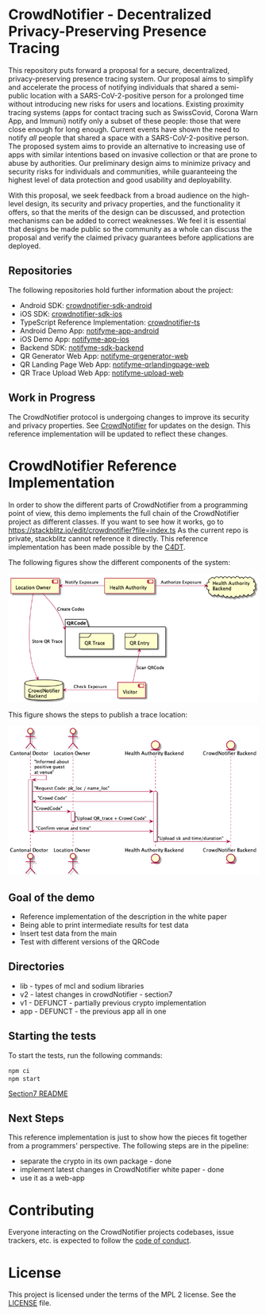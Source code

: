 # CrowdNotifier - Decentralized Privacy-Preserving Presence Tracing

This repository puts forward a proposal for a secure, decentralized,
privacy-preserving presence tracing system. Our proposal aims to simplify and
accelerate the process of notifying individuals that shared a semi-public
location with a SARS-CoV-2-positive person for a prolonged time without
introducing new risks for users and locations. Existing proximity tracing
systems (apps for contact tracing such as SwissCovid, Corona Warn App, and
Immuni) notify only a subset of these people: those that were close enough for
long enough. Current events have shown the need to notify _all_ people that
shared a space with a SARS-CoV-2-positive person. The proposed system aims to
provide an alternative to increasing use of apps with similar intentions based
on invasive collection or that are prone to abuse by authorities. Our
preliminary design aims to minimize privacy and security risks for individuals
and communities, while guaranteeing the highest level of data protection and
good usability and deployability.

With this proposal, we seek feedback from a broad audience on the high-level
design, its security and privacy properties, and the functionality it offers, so
that the merits of the design can be discussed, and protection mechanisms can be
added to correct weaknesses. We feel it is essential that designs be made public
so the community as a whole can discuss the proposal and verify the claimed
privacy guarantees before applications are deployed.

## Repositories

The following repositories hold further information about the project:

* Android SDK: [crowdnotifier-sdk-android](https://github.com/CrowdNotifier/crowdnotifier-sdk-android)
* iOS SDK: [crowdnotifier-sdk-ios](https://github.com/CrowdNotifier/crowdnotifier-sdk-ios)
* TypeScript Reference Implementation: [crowdnotifier-ts](https://github.com/CrowdNotifier/crowdnotifier-ts)
* Android Demo App: [notifyme-app-android](https://github.com/notifyme-app/notifyme-app-android)
* iOS Demo App: [notifyme-app-ios](https://github.com/notifyme-app/notifyme-app-ios)
* Backend SDK: [notifyme-sdk-backend](https://github.com/notifyme-app/notifyme-sdk-backend)
* QR Generator Web App: [notifyme-qrgenerator-web](https://github.com/notifyme-app/notifyme-qrgenerator-web)
* QR Landing Page Web App: [notifyme-qrlandingpage-web](https://github.com/notifyme-app/notifyme-qrlandingpage-web)
* QR Trace Upload Web App: [notifyme-upload-web](https://github.com/notifyme-app/notifyme-upload-web)

## Work in Progress

The CrowdNotifier protocol is undergoing changes to improve its security and privacy properties. See 
[CrowdNotifier](https://github.com/CrowdNotifier/documents) for updates on the design. This reference implementation
will be updated to reflect these changes.

# CrowdNotifier Reference Implementation

In order to show the different parts of CrowdNotifier from a programming point of view, this demo implements the full
 chain of the CrowdNotifier project as different classes.
If you want to see how it works, go to https://stackblitz.io/edit/crowdnotifier?file=index.ts
As the current repo is private, stackblitz cannot reference it directly.
This reference implementation has been made possible by the [C4DT](https://c4dt.org).

The following figures show the different components of the system:

![Overview of system](elements-overview.png)

This figure shows the steps to publish a trace location:

![Publish Trace Location](trace-location.png) 

## Goal of the demo

- Reference implementation of the description in the white paper
- Being able to print intermediate results for test data
- Insert test data from the main
- Test with different versions of the QRCode

## Directories

- lib - types of mcl and sodium libraries
- v2 - latest changes in crowdNotifier - section7
- v1 - DEFUNCT - partially previous crypto implementation
- app - DEFUNCT - the previous app all in one

## Starting the tests

To start the tests, run the following commands:

```
npm ci
npm start
```

[Section7 README](v2/README.md)

## Next Steps

This reference implementation is just to show how the pieces fit together from a programmers' perspective.
The following steps are in the pipeline:

- separate the crypto in its own package - done
- implement latest changes in CrowdNotifier white paper - done
- use it as a web-app

# Contributing

Everyone interacting on the CrowdNotifier projects codebases, issue trackers, etc. is expected to follow the [code
  of conduct](CODE_OF_CONDUCT.txt).

# License

This project is licensed under the terms of the MPL 2 license. See the [LICENSE](LICENSE) file.
